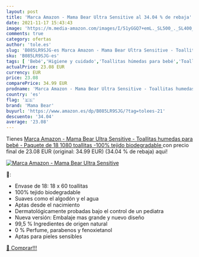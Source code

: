 ```yaml
---
layout: post
title: 'Marca Amazon - Mama Bear Ultra Sensitive al 34.04 % de rebaja'
date: 2021-11-17 15:43:43
image: 'https://m.media-amazon.com/images/I/51yGGQ7+emL._SL500_._SL400_.jpg'
comments: true
category: ofertas
author: 'tole.es'
slug: 'B085LR9SJG-es Marca Amazon - Mama Bear Ultra Sensitive - Toallitas...'
sku: 'B085LR9SJG-es'
tags: [ 'Bebé','Higiene y cuidado','Toallitas húmedas para bebé','Toallitas y accesorios para bebé','bear','bebé','mama','mama bear', ]
actualPrice: 23.08 EUR
currency: EUR
price: 23.08
comparePrice: 34.99 EUR
prodname: 'Marca Amazon - Mama Bear Ultra Sensitive - Toallitas humedas para bebé - Paquete de 18  1080 toallitas -100% tejido biodegradable '
country: 'es'
flag: '🇪🇸'
brand: 'Mama Bear'
buyurl: 'https://www.amazon.es/dp/B085LR9SJG/?tag=tolees-21'
descuento: '34.04'
average: '23.08'
---
```


Tienes [Marca Amazon - Mama Bear Ultra Sensitive - Toallitas humedas para bebé - Paquete de 18  1080 toallitas -100% tejido biodegradable ](https://www.amazon.es/dp/B085LR9SJG/?tag=tolees-21) con precio final de  23.08 EUR (original: 34.99 EUR) (34.04 %  de rebaja) aqui!

[![Marca Amazon - Mama Bear Ultra Sensitive](https://m.media-amazon.com/images/I/51yGGQ7+emL._SL500_._SL400_.jpg)](https://www.amazon.es/dp/B085LR9SJG/?tag=tolees-21)

🔎:

- Envase de 18: 18 x 60 toallitas
- 100% tejido biodegradable
- Suaves como el algodón y el agua
- Aptas desde el nacimiento
- Dermatológicamente probadas bajo el control de un pediatra
- Nueva versión: Embalaje mas grande y nuevo diseño
- 99,5 % Ingredientes de origen natural
- 0 % Perfume, parabenos y fenoxietanol
- Aptas para pieles sensibles

[🛒 Comprar!!!](https://www.amazon.es/dp/B085LR9SJG/?tag=tolees-21)
